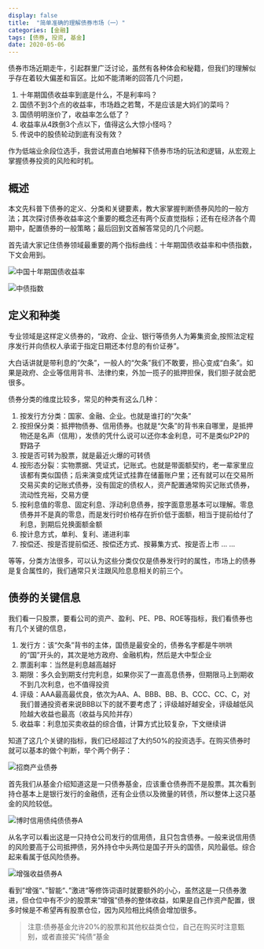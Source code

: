 ```yaml
---
display: false
title:  "简单准确的理解债券市场（一）"
categories: [金融]
tags: [债券, 投资, 基金]
date: 2020-05-06
---
```


债券市场近期走牛，引起群里广泛讨论，虽然有各种体会和秘籍，但我们的理解似乎存在着较大偏差和盲区。比如不能清晰的回答几个问题，

1. 十年期国债收益率到底是什么，不是利率吗？
2. 国债不到3个点的收益率，市场趋之若鹜，不是应该是大妈们的菜吗？
3. 国债明明涨价了，收益率怎么低了？
4. 收益率从4跌倒3个点以下，值得这么大惊小怪吗？
5. 传说中的股债轮动到底有没有效？

作为低端业余段位选手，我尝试用直白地解释下债券市场的玩法和逻辑，从宏观上掌握债券投资的风险和时机。

## 概述
本文先科普下债券的定义、分类和关键要素，教大家掌握判断债券风险的一般方法；其次探讨债券收益率这个重要的概念还有两个反直觉指标；还有在经济各个周期中，配置债券的一般策略；最后回到文首解答常见的几个问题。

首先请大家记住债券领域最重要的两个指标曲线：十年期国债收益率和中债指数，下文会用到。

![中国十年期国债收益率](https://raw.githubusercontent.com/leeleilei/leeleilei.github.io/master/assets/images/%E4%B8%AD%E5%9B%BD%E5%8D%81%E5%B9%B4%E6%9C%9F%E5%9B%BD%E5%80%BA%E6%94%B6%E7%9B%8A%E7%8E%87.png)

![中债指数](https://raw.githubusercontent.com/leeleilei/leeleilei.github.io/master/assets/images/%E4%B8%AD%E5%80%BA%E6%8C%87%E6%95%B0.png)

## 定义和种类
专业领域是这样定义债券的，“政府、企业、银行等债务人为筹集资金,按照法定程序发行并向债权人承诺于指定日期还本付息的有价证券”。

大白话讲就是带利息的“欠条”，一般人的“欠条”我们不敢要，担心变成“白条”。如果是政府、企业等信用背书、法律约束，外加一揽子的抵押担保，我们胆子就会肥很多。

债券分类的维度比较多，常见的种类有这么几种：

1. 按发行方分类：国家、金融、企业。也就是谁打的“欠条”
2. 按担保分类：抵押物债券、信用债券。也就是“欠条”的背书来自哪里，是抵押物还是名声（信用），发债的凭什么说可以还你本金利息，可不是类似P2P的野路子
3. 按是否可转为股票，就是最近火爆的可转债
4. 按形态分裂：实物票据、凭证式，记账式。也就是带面额契约，老一辈家里应该都有类似国债；后来演变成凭证式挂靠在储蓄账户里；还有就可以在交易所交易买卖的记账式债券，没有固定的债权人，资产配置通常购买记账式债券，流动性充裕，交易方便
5. 按利息值的零息、固定利息、浮动利息债券，按字面意思基本可以理解。零息债券并不是真的零息，而是发行时价格存在折价低于面额，相当于提前给付了利息，到期后兑换面额金额
6. 按计息方式，单利、复利、递进利率
7. 按偿还、按是否提前偿还、按偿还方式、按募集方式、按是否上市 ... ...

等等，分类方法很多，可以认为这些分类仅仅是债券发行时的属性，市场上的债券是复合属性的，我们通常只关注跟风险息息相关的前三个。

## 债券的关键信息
我们看一只股票，要看公司的资产、盈利、PE、PB、ROE等指标，我们看债券也有几个关键的信息，

1. 发行方：该“欠条”背书的主体，国债是最安全的，债券名字都是牛哄哄的“国”开头的，其次是地方政府、金融机构，然后是大中型企业
1. 票面利率：当然是利息越高越好
1. 期限：多久会到期支付完利息，如果你买了一直高息债券，但期限马上到期收不到几次利息，也不值得投资
1. 评级：AAA最高最优良，依次为AA、A、BBB、BB、B、CCC、CC、C，对我们普通投资者来说BBB以下的就不要考虑了；评级越好越安全，评级越低风险越大收益也最高（收益与风险并存）
2. 收益率：利息加买卖收益的综合值，计算方式比较复杂，下文继续讲

知道了这几个关键的指标，我们已经超过了大约50%的投资选手。在购买债券时就可以基本的做个判断，举个两个例子：

![招商产业债券](https://raw.githubusercontent.com/leeleilei/leeleilei.github.io/master/assets/images/%E6%8B%9B%E5%95%86%E4%BA%A7%E4%B8%9A%E5%80%BA%E5%88%B8.png)

首先我们从基金介绍知道这是一只债券基金，应该重仓债券而不是股票。其次看到持仓基本上是银行发行的金融债，还有企业债以及微量的转债，所以整体上这只基金的风险较低。

![博时信用债纯债债券A](https://raw.githubusercontent.com/leeleilei/leeleilei.github.io/master/assets/images/%E5%8D%9A%E6%97%B6%E4%BF%A1%E7%94%A8%E5%80%BA%E7%BA%AF%E5%80%BA%E5%80%BA%E5%88%B8A.png)

从名字可以看出这是一只持仓公司发行的信用债，且只包含债券。一般来说信用债的风险要高于公司抵押债，另外持仓中头两位是国子开头的国债，风险最低。综合起来看属于低风险债券。

![增强收益债券A](https://raw.githubusercontent.com/leeleilei/leeleilei.github.io/master/assets/images/%E5%A2%9E%E5%BC%BA%E6%94%B6%E7%9B%8A%E5%80%BA%E5%88%B8A.png)

看到”增强“、”智能“、”激进“等修饰词语时就要额外的小心，虽然这是一只债券激进，但仓位中有不少的股票来“增强”债券的整体收益，如果是自己作资产配置，很多时候是不希望再有股票仓位，因为风险相比纯债会增加很多。

>注意:债券基金允许20%的股票和其他权益类仓位，自己在购买时注意甄别，或者直接买”纯债“基金

